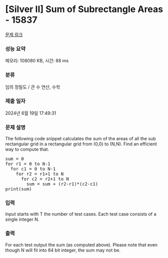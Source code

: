 # [Silver II] Sum of Subrectangle Areas - 15837 

[문제 링크](https://www.acmicpc.net/problem/15837) 

### 성능 요약

메모리: 108080 KB, 시간: 88 ms

### 분류

임의 정밀도 / 큰 수 연산, 수학

### 제출 일자

2024년 6월 19일 17:49:31

### 문제 설명

<p>The following code snippet calculates the sum of the areas of all the sub rectangular grid in a rectangular grid from (0,0) to (N,N). Find an efficient way to compute that.</p>

<pre>sum = 0
for r1 = 0 to N-1
  for c1 = 0 to N-1
    for r2 = r1+1 to N
      for c2 = r2+1 to N
        sum = sum + (r2-r1)*(c2-c1)
print(sum)</pre>

### 입력 

 <p>Input starts with T the number of test cases. Each test case consists of a single integer N.</p>

### 출력 

 <p>For each test output the sum (as computed above). Please note that even though N will fit into 64 bit integer, the sum may not be.</p>

